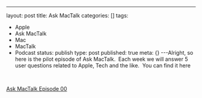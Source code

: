 ---
layout: post
title: Ask MacTalk
categories: []
tags:
- Apple
- Ask MacTalk
- Mac
- MacTalk
- Podcast
status: publish
type: post
published: true
meta: {}
---Alright, so here is the pilot episode of Ask MacTalk.  Each week we will answer 5 user questions related to Apple, Tech and the like.  You can find it here

 

[Ask MacTalk Episode 00](/static/4f331d1f8754c7ec090e554a/50fe1c99e4b01c920a89f452/50fe1c99e4b01c920a89f4c6/1277972494069/askmactalk001.m4a)
